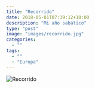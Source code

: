 ```yaml
---
title: "Recorrido"
date: 2018-05-01T07:39:12+10:00
description: "Mi año sabático"
type: "post"
image: "images/recorrido.jpg"
categories: 
  - ""
tags:
  - ""
  - "Europa"
---
```


![Recorrido](img/work/proj-002/recorrido.gif)
   
